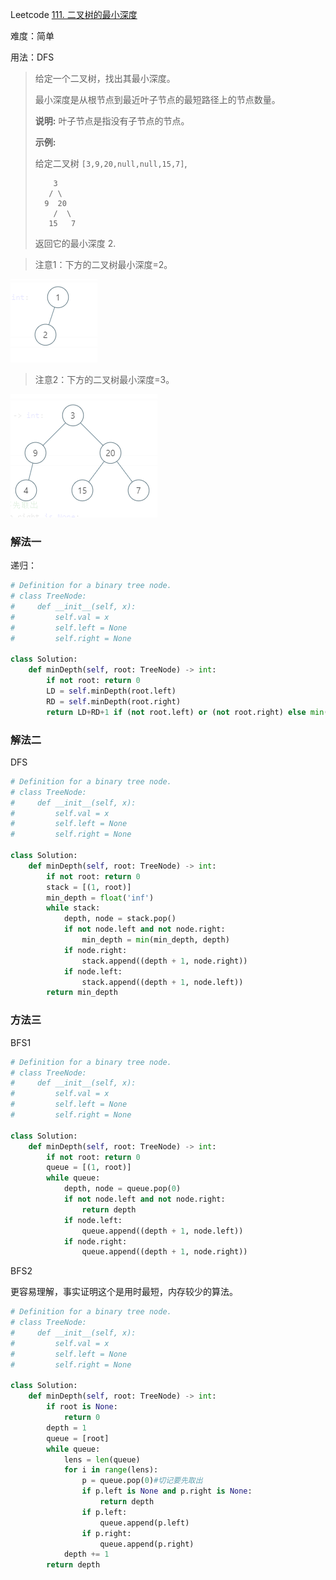 Leetcode [111. 二叉树的最小深度](https://leetcode-cn.com/problems/minimum-depth-of-binary-tree/)

难度：简单

用法：DFS

> 给定一个二叉树，找出其最小深度。
>
> 最小深度是从根节点到最近叶子节点的最短路径上的节点数量。
>
> **说明:** 叶子节点是指没有子节点的节点。
>
> **示例:**
>
> 给定二叉树 `[3,9,20,null,null,15,7]`,
>
> ```
>     3
>    / \
>   9  20
>     /  \
>    15   7
> ```
>
> 返回它的最小深度  2.



> 注意1：下方的二叉树最小深度=2。

![二叉树最小深度例子1](img/二叉树最小深度例子2.png)

> 注意2：下方的二叉树最小深度=3。

![二叉树最小深度例子1](img/二叉树最小深度例子1.png)

### 解法一

递归：

```python
# Definition for a binary tree node.
# class TreeNode:
#     def __init__(self, x):
#         self.val = x
#         self.left = None
#         self.right = None

class Solution:
    def minDepth(self, root: TreeNode) -> int:
        if not root: return 0
        LD = self.minDepth(root.left)
        RD = self.minDepth(root.right)
        return LD+RD+1 if (not root.left) or (not root.right) else min(LD, RD)+1
```

### 解法二

DFS

```python
# Definition for a binary tree node.
# class TreeNode:
#     def __init__(self, x):
#         self.val = x
#         self.left = None
#         self.right = None

class Solution:
    def minDepth(self, root: TreeNode) -> int:
        if not root: return 0
        stack = [(1, root)]
        min_depth = float('inf')
        while stack:
            depth, node = stack.pop()
            if not node.left and not node.right:
                min_depth = min(min_depth, depth)
            if node.right:
                stack.append((depth + 1, node.right))
            if node.left:
                stack.append((depth + 1, node.left))       
        return min_depth 
```

### 方法三

BFS1

```python
# Definition for a binary tree node.
# class TreeNode:
#     def __init__(self, x):
#         self.val = x
#         self.left = None
#         self.right = None

class Solution:
    def minDepth(self, root: TreeNode) -> int:
        if not root: return 0
        queue = [(1, root)]
        while queue:
            depth, node = queue.pop(0)
            if not node.left and not node.right:
                return depth
            if node.left:
                queue.append((depth + 1, node.left))
            if node.right:
                queue.append((depth + 1, node.right))
```

BFS2

更容易理解，事实证明这个是用时最短，内存较少的算法。

```python
# Definition for a binary tree node.
# class TreeNode:
#     def __init__(self, x):
#         self.val = x
#         self.left = None
#         self.right = None

class Solution:
    def minDepth(self, root: TreeNode) -> int:
        if root is None:
            return 0
        depth = 1
        queue = [root]
        while queue:
            lens = len(queue)
            for i in range(lens):
                p = queue.pop(0)#切记要先取出
                if p.left is None and p.right is None:
                    return depth
                if p.left:
                    queue.append(p.left)
                if p.right:
                    queue.append(p.right)
            depth += 1
        return depth
```

